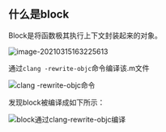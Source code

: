 ## 什么是block

Block是将函数极其执行上下文封装起来的对象。

![image-20210315163225613](https://cdn.jsdelivr.net/gh/ZpFate/ImageService@master/uPic/img_2021_03_15_16_32_26.png)

通过`clang -rewrite-objc`命令编译该.m文件

![clang -rewrite-objc命令](https://cdn.jsdelivr.net/gh/ZpFate/ImageService@master/uPic/img_2021_03_15_16_36_24.png "clang -rewrite-objc命令")

发现block被编译成如下所示：

![block通过clang-rewrite-objc编译](https://cdn.jsdelivr.net/gh/ZpFate/ImageService@master/uPic/img_2021_03_15_16_40_31.png "block通过clang-rewrite-objc编译")

